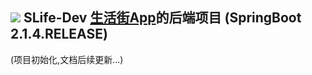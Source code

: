 ## _![](https://upload-images.jianshu.io/upload_images/14511997-ac105e36e219f00e.png)_ SLife-Dev [生活街App](https://github.com/pjqdyd/UniApp-SLife)的后端项目 (SpringBoot 2.1.4.RELEASE)

(项目初始化,文档后续更新...)


